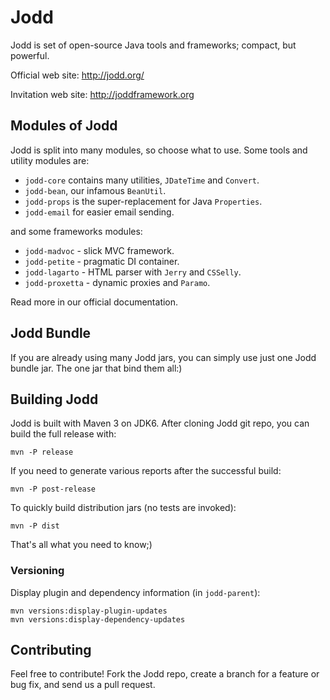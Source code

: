 Jodd
====

Jodd is set of open-source Java tools and frameworks; compact, but powerful.

Official web site: http://jodd.org/

Invitation web site: http://joddframework.org


## Modules of Jodd

Jodd is split into many modules, so choose what to use.
Some tools and utility modules are:

+ `jodd-core` contains many utilities, `JDateTime` and `Convert`.
+ `jodd-bean`, our infamous `BeanUtil`.
+ `jodd-props` is the super-replacement for Java `Properties`.
+ `jodd-email` for easier email sending.

and some frameworks modules:

+ `jodd-madvoc` - slick MVC framework.
+ `jodd-petite` - pragmatic DI container.
+ `jodd-lagarto` - HTML parser with `Jerry` and `CSSelly`.
+ `jodd-proxetta` - dynamic proxies and `Paramo`.

Read more in our official documentation.


## Jodd Bundle

If you are already using many Jodd jars, you can simply
use just one Jodd bundle jar. The one jar that bind them all:)


## Building Jodd

Jodd is built with Maven 3 on JDK6. After cloning Jodd git repo,
you can build the full release with:

    mvn -P release

If you need to generate various reports after the successful build:

    mvn -P post-release

To quickly build distribution jars (no tests are invoked):

    mvn -P dist

That's all what you need to know;)

### Versioning

Display plugin and dependency information (in `jodd-parent`):

    mvn versions:display-plugin-updates
    mvn versions:display-dependency-updates


## Contributing

Feel free to contribute! Fork the Jodd repo, create a branch for a feature or bug fix, and send us a pull request.
